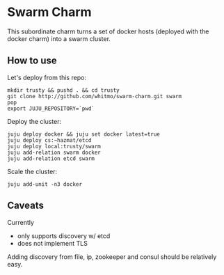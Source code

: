 # Swarm Charm

This subordinate charm turns a set of docker hosts (deployed with the
docker charm) into a swarm cluster.

## How to use

Let's deploy from this repo:

    mkdir trusty && pushd . && cd trusty
    git clone http://github.com/whitmo/swarm-charm.git swarm
    pop
    export JUJU_REPOSITORY=`pwd`

Deploy the cluster:

    juju deploy docker && juju set docker latest=true
    juju deploy cs:~hazmat/etcd
    juju deploy local:trusty/swarm
    juju add-relation swarm docker
    juju add-relation etcd swarm

Scale the cluster:

    juju add-unit -n3 docker


## Caveats

Currently

 - only supports discovery w/ etcd
 - does not implement TLS

Adding discovery from file, ip, zookeeper and consul should be
relatively easy.
